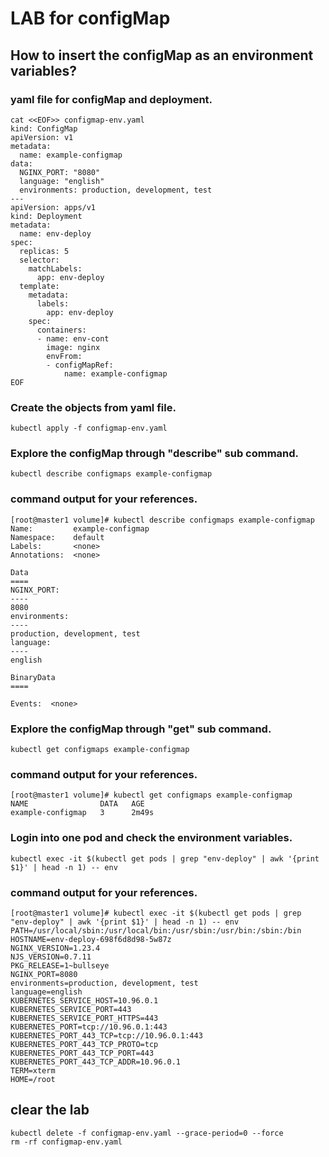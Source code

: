 # LAB for configMap

## How to insert the configMap as an environment variables?

### yaml file for configMap and deployment.
```
cat <<EOF>> configmap-env.yaml
kind: ConfigMap 
apiVersion: v1 
metadata:
  name: example-configmap 
data:
  NGINX_PORT: "8080"
  language: "english"
  environments: production, development, test
---
apiVersion: apps/v1
kind: Deployment
metadata:
  name: env-deploy
spec:
  replicas: 5
  selector:
    matchLabels:
      app: env-deploy
  template:
    metadata:
      labels:
        app: env-deploy
    spec:
      containers:
      - name: env-cont
        image: nginx
        envFrom:
        - configMapRef:
            name: example-configmap
EOF
```
### Create the objects from yaml file.
```
kubectl apply -f configmap-env.yaml
```

### Explore the configMap through "describe" sub command.

```
kubectl describe configmaps example-configmap
```

### command output for your references.
```
[root@master1 volume]# kubectl describe configmaps example-configmap 
Name:         example-configmap
Namespace:    default
Labels:       <none>
Annotations:  <none>

Data
====
NGINX_PORT:
----
8080
environments:
----
production, development, test
language:
----
english

BinaryData
====

Events:  <none>
```

### Explore the configMap through "get" sub command.
```
kubectl get configmaps example-configmap
```

### command output for your references.
```
[root@master1 volume]# kubectl get configmaps example-configmap 
NAME                DATA   AGE
example-configmap   3      2m49s
```

### Login into one pod and check the environment variables. 
```
kubectl exec -it $(kubectl get pods | grep "env-deploy" | awk '{print $1}' | head -n 1) -- env
```

### command output for your references.
```
[root@master1 volume]# kubectl exec -it $(kubectl get pods | grep "env-deploy" | awk '{print $1}' | head -n 1) -- env
PATH=/usr/local/sbin:/usr/local/bin:/usr/sbin:/usr/bin:/sbin:/bin
HOSTNAME=env-deploy-698f6d8d98-5w87z
NGINX_VERSION=1.23.4
NJS_VERSION=0.7.11
PKG_RELEASE=1~bullseye
NGINX_PORT=8080
environments=production, development, test
language=english
KUBERNETES_SERVICE_HOST=10.96.0.1
KUBERNETES_SERVICE_PORT=443
KUBERNETES_SERVICE_PORT_HTTPS=443
KUBERNETES_PORT=tcp://10.96.0.1:443
KUBERNETES_PORT_443_TCP=tcp://10.96.0.1:443
KUBERNETES_PORT_443_TCP_PROTO=tcp
KUBERNETES_PORT_443_TCP_PORT=443
KUBERNETES_PORT_443_TCP_ADDR=10.96.0.1
TERM=xterm
HOME=/root
```
  
## clear the lab
```
kubectl delete -f configmap-env.yaml --grace-period=0 --force
rm -rf configmap-env.yaml
```
  
